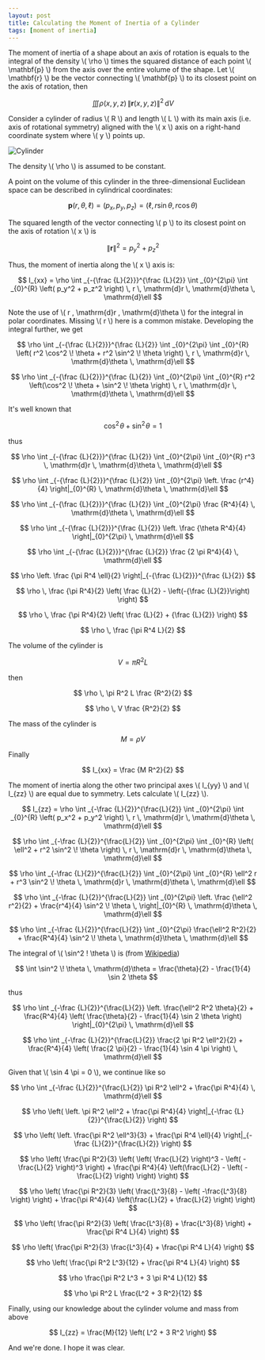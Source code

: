 ```yaml
---
layout: post
title: Calculating the Moment of Inertia of a Cylinder
tags: [moment of inertia]
---
```


The moment of inertia of a shape about an axis of rotation is equals to the integral of the density \\( \rho \\) times the squared distance of each point \\( \mathbf{p} \\) from the axis over the entire volume of the shape. Let \\( \mathbf{r} \\) be the vector connecting \\( \mathbf{p} \\) to its closest point on the axis of rotation, then

$$ \iiint \rho (x,y,z) \, \| \mathbf{r} (x,y,z) \|^2 \, \mathrm{d}V $$

Consider a cylinder of radius \\( R \\) and length \\( L \\) with its main axis (i.e. axis of rotational symmetry) aligned with the \\( x \\) axis on a right-hand coordinate system where \\( y \\) points up.

![Cylinder](assets/img/cylinder.png)

The density \\( \rho \\) is assumed to be constant.

A point on the volume of this cylinder in the three-dimensional Euclidean space can be described in cylindrical coordinates:

$$ \mathbf{p}(r,\theta,\ell) = (p_x, p_y, p_z) = (\ell,r \sin \theta, r \cos \theta) $$

The squared length of the vector connecting \\( p \\) to its closest point on the axis of rotation \\( x \\) is

$$ \| \mathbf{r} \|^2 = p_y^2 + p_z^2 $$

Thus, the moment of inertia along the \\( x \\) axis is:

$$ I_{xx} = \rho \int _{-{\frac {L}{2}}}^{\frac {L}{2}} \int _{0}^{2\pi} \int _{0}^{R} \left( p_y^2 + p_z^2 \right) \, r \, \mathrm{d}r \, \mathrm{d}\theta \, \mathrm{d}\ell $$

Note the use of \\( r \, \mathrm{d}r \, \mathrm{d}\theta \\) for the integral in polar coordinates. Missing \\( r \\) here is a common mistake. Developing the integral further, we get

$$ \rho \int _{-{\frac {L}{2}}}^{\frac {L}{2}} \int _{0}^{2\pi} \int _{0}^{R} \left( r^2 \cos^2 \! \theta + r^2 \sin^2 \! \theta \right) \, r \, \mathrm{d}r \, \mathrm{d}\theta \, \mathrm{d}\ell $$

$$ \rho \int _{-{\frac {L}{2}}}^{\frac {L}{2}} \int _{0}^{2\pi} \int _{0}^{R} r^2 \left(\cos^2 \! \theta + \sin^2 \! \theta \right) \, r \, \mathrm{d}r \, \mathrm{d}\theta \, \mathrm{d}\ell $$

It's well known that

$$ \cos^2 \! \theta + \sin^2 \! \theta = 1 $$

thus

$$ \rho \int _{-{\frac {L}{2}}}^{\frac {L}{2}} \int _{0}^{2\pi} \int _{0}^{R} r^3 \, \mathrm{d}r \, \mathrm{d}\theta \, \mathrm{d}\ell $$

$$ \rho \int _{-{\frac {L}{2}}}^{\frac {L}{2}} \int _{0}^{2\pi} \left. \frac {r^4}{4} \right|_{0}^{R}  \, \mathrm{d}\theta \, \mathrm{d}\ell $$

$$ \rho \int _{-{\frac {L}{2}}}^{\frac {L}{2}} \int _{0}^{2\pi} \frac {R^4}{4}  \, \mathrm{d}\theta \, \mathrm{d}\ell $$

$$ \rho \int _{-{\frac {L}{2}}}^{\frac {L}{2}} \left. \frac {\theta R^4}{4} \right|_{0}^{2\pi} \, \mathrm{d}\ell $$

$$ \rho \int _{-{\frac {L}{2}}}^{\frac {L}{2}} \frac {2 \pi R^4}{4} \, \mathrm{d}\ell $$

$$ \rho \left. \frac {\pi R^4 \ell}{2} \right|_{-{\frac {L}{2}}}^{\frac {L}{2}} $$

$$  \rho \, \frac {\pi R^4}{2} \left( \frac {L}{2} - \left(-{\frac {L}{2}}\right) \right) $$

$$  \rho \, \frac {\pi R^4}{2} \left( \frac {L}{2} + {\frac {L}{2}} \right) $$

$$ \rho \, \frac {\pi R^4 L}{2} $$

The volume of the cylinder is

$$ V = \pi R^2 L $$

then

$$ \rho \, \pi R^2 L \frac {R^2}{2} $$

$$ \rho \, V \frac {R^2}{2} $$

The mass of the cylinder is

$$ M = \rho V $$

Finally

$$ I_{xx} = \frac {M R^2}{2} $$

The moment of inertia along the other two principal axes \\( I_{yy} \\) and \\( I_{zz} \\) are equal due to symmetry. Lets calculate \\( I_{zz} \\).

$$ I_{zz} = \rho \int _{-\frac {L}{2}}^{\frac{L}{2}} \int _{0}^{2\pi} \int _{0}^{R} \left( p_x^2 + p_y^2 \right) \, r \, \mathrm{d}r \, \mathrm{d}\theta \, \mathrm{d}\ell $$

$$ \rho \int _{-\frac {L}{2}}^{\frac{L}{2}} \int _{0}^{2\pi} \int _{0}^{R} \left( \ell^2 + r^2 \sin^2 \! \theta \right) \, r \, \mathrm{d}r \, \mathrm{d}\theta \, \mathrm{d}\ell $$

$$ \rho \int _{-\frac {L}{2}}^{\frac{L}{2}} \int _{0}^{2\pi} \int _{0}^{R} \ell^2 r + r^3 \sin^2 \! \theta \, \mathrm{d}r \, \mathrm{d}\theta \, \mathrm{d}\ell $$

$$ \rho \int _{-\frac {L}{2}}^{\frac{L}{2}} \int _{0}^{2\pi} \left. \frac {\ell^2 r^2}{2} + \frac{r^4}{4} \sin^2 \! \theta \, \right|_{0}^{R} \, \mathrm{d}\theta \, \mathrm{d}\ell $$

$$ \rho \int _{-\frac {L}{2}}^{\frac{L}{2}} \int _{0}^{2\pi} \frac{\ell^2 R^2}{2} + \frac{R^4}{4} \sin^2 \! \theta \, \mathrm{d}\theta \, \mathrm{d}\ell $$

The integral of \\( \sin^2 \! \theta \\) is (from [Wikipedia](https://en.wikipedia.org/wiki/List_of_integrals_of_trigonometric_functions#Integrands_involving_only_sine))

$$ \int \sin^2 \! \theta \, \mathrm{d}\theta = \frac{\theta}{2} - \frac{1}{4} \sin 2 \theta $$

thus

$$ \rho \int _{-\frac {L}{2}}^{\frac{L}{2}} \left. \frac{\ell^2 R^2 \theta}{2} + \frac{R^4}{4} \left( \frac{\theta}{2} - \frac{1}{4} \sin 2 \theta \right) \right|_{0}^{2\pi} \, \mathrm{d}\ell $$

$$ \rho \int _{-\frac {L}{2}}^{\frac{L}{2}} \frac{2 \pi R^2 \ell^2}{2} + \frac{R^4}{4} \left( \frac{2 \pi}{2} - \frac{1}{4} \sin 4 \pi \right) \, \mathrm{d}\ell $$

Given that \\( \sin 4 \pi = 0 \\), we continue like so

$$ \rho \int _{-\frac {L}{2}}^{\frac{L}{2}} \pi R^2 \ell^2 + \frac{\pi R^4}{4} \, \mathrm{d}\ell $$

$$ \rho \left( \left. \pi R^2 \ell^2 + \frac{\pi R^4}{4} \right|_{-\frac {L}{2}}^{\frac{L}{2}} \right) $$

$$ \rho \left( \left. \frac{\pi R^2 \ell^3}{3} + \frac{\pi R^4 \ell}{4} \right|_{-\frac {L}{2}}^{\frac{L}{2}} \right) $$

$$ \rho \left( \frac{\pi R^2}{3} \left( \left( \frac{L}{2} \right)^3 - \left( -\frac{L}{2} \right)^3 \right) + \frac{\pi R^4}{4} \left(\frac{L}{2} - \left( -\frac{L}{2} \right) \right) \right) $$

$$ \rho \left( \frac{\pi R^2}{3} \left( \frac{L^3}{8} - \left( -\frac{L^3}{8} \right) \right) + \frac{\pi R^4}{4} \left(\frac{L}{2} + \frac{L}{2} \right) \right) $$

$$ \rho \left( \frac{\pi R^2}{3} \left( \frac{L^3}{8} + \frac{L^3}{8} \right) + \frac{\pi R^4 L}{4} \right) $$

$$ \rho \left( \frac{\pi R^2}{3} \frac{L^3}{4} + \frac{\pi R^4 L}{4} \right) $$

$$ \rho \left( \frac{\pi R^2 L^3}{12} + \frac{\pi R^4 L}{4} \right) $$

$$ \rho \frac{\pi R^2 L^3 + 3 \pi R^4 L}{12} $$

$$ \rho \pi R^2 L \frac{L^2 + 3 R^2}{12} $$

Finally, using our knowledge about the cylinder volume and mass from above

$$ I_{zz} = \frac{M}{12} \left( L^2 + 3 R^2 \right) $$

And we're done. I hope it was clear.
